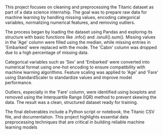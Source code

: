 This project focuses on cleaning and preprocessing the Titanic dataset as part of a data science internship. The goal was to prepare raw data for machine learning by handling missing values, encoding categorical variables, normalizing numerical features, and removing outliers.

The process began by loading the dataset using Pandas and exploring its structure with basic functions like .info() and .isnull().sum(). Missing values in the 'Age' column were filled using the median, while missing entries in 'Embarked' were replaced with the mode. The 'Cabin' column was dropped due to a high percentage of missing data.

Categorical variables such as 'Sex' and 'Embarked' were converted into numerical format using one-hot encoding to ensure compatibility with machine learning algorithms. Feature scaling was applied to 'Age' and 'Fare' using StandardScaler to standardize values and improve model performance.

Outliers, especially in the 'Fare' column, were identified using boxplots and removed using the Interquartile Range (IQR) method to prevent skewing the data. The result was a clean, structured dataset ready for training.

The final deliverables include a Python script or notebook, the Titanic CSV file, and documentation. This project highlights essential data preprocessing techniques that are critical in building reliable machine learning models
